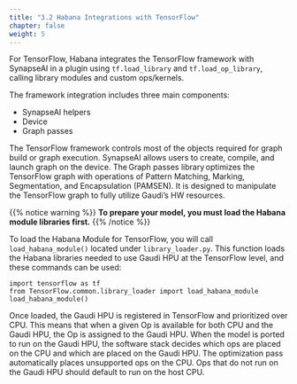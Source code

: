 ```yaml
---
title: "3.2 Habana Integrations with TensorFlow"
chapter: false
weight: 5
---
```



For TensorFlow, Habana integrates the TensorFlow framework with SynapseAI in a plugin using `tf.load_library` and `tf.load_op_library`, calling library modules and custom ops/kernels.

The framework integration includes three main components:

- SynapseAI helpers
- Device
- Graph passes

The TensorFlow framework controls most of the objects required for graph build or graph execution. SynapseAI allows users to create, compile, and launch graph on the device. The Graph passes library optimizes the TensorFlow graph with operations of Pattern Matching, Marking, Segmentation, and Encapsulation (PAMSEN). It is designed to manipulate the TensorFlow graph to fully utilize Gaudi’s HW resources.


{{% notice warning %}}
**To prepare your model, you must load the Habana module libraries first.**
{{% /notice %}}


To load the Habana Module for TensorFlow, you will call `load_habana_module()` located under `library_loader.py`. This function loads the Habana libraries needed to use Gaudi HPU at the TensorFlow level, and these commands can be used:  

```{python}
import tensorflow as tf
from TensorFlow.common.library_loader import load_habana_module
load_habana_module()
```
Once loaded, the Gaudi HPU is registered in TensorFlow and prioritized over CPU. This means that when a given Op is available for both CPU and the Gaudi HPU, the Op is assigned to the Gaudi HPU.  When the model is ported to run on the Gaudi HPU, the software stack decides which ops are placed on the CPU and which are placed on the Gaudi HPU.  The optimization pass automatically places unsupported ops on the CPU.  Ops that do not run on the Gaudi HPU should default to run on the host CPU.    

